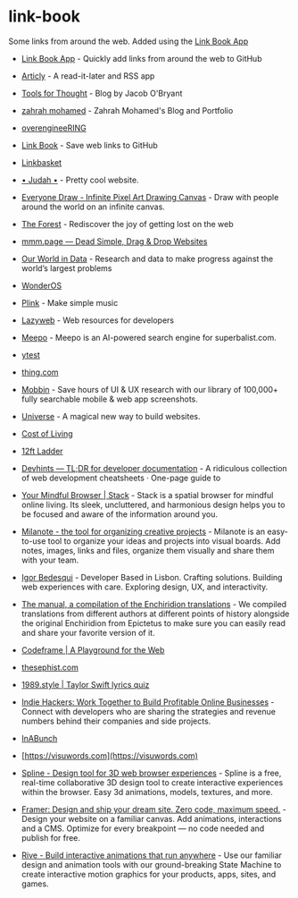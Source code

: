 # link-book

Some links from around the web. Added using the [Link Book App](https://link-book.vercel.app)

- [Link Book App](https://link-book.vercel.app/) - Quickly add links from around the web to GitHub
- [Articly](https://articly.vercel.app/inbox/link) - A read-it-later and RSS app

- [Tools for Thought](https://tfos.co/) - Blog by Jacob O'Bryant
- [zahrah mohamed](https://zahrahmohamed.netlify.app) - Zahrah Mohamed's Blog and Portfolio
- [overengineeRING](https://overengineering.kognise.dev/)
- [Link Book](http://localhost:3000/) - Save web links to GitHub

- [Linkbasket](https://linkbasket.xyz/)
- [• Judah •](https://joodaloop.com/) - Pretty cool website.
- [Everyone Draw - Infinite Pixel Art Drawing Canvas](https://everyonedraw.com/) - Draw with people around the world on an infinite canvas.
- [The Forest](https://theforest.link/) - Rediscover the joy of getting lost on the web
- [mmm.page — Dead Simple, Drag & Drop Websites](https://mmm.page/)
- [Our World in Data](https://ourworldindata.org/) - Research and data to make progress against the world’s largest problems
- [WonderOS](https://wonderos.org/)
- [Plink](https://test.plink.in/) - Make simple music 

- [Lazyweb](https://app.lazyweb.rocks/) - Web resources for developers 
- [Meepo](https://meepo.shop/) - Meepo is an AI-powered search engine for superbalist.com.
- [ytest](hrhth)
- [thing.com](thing.com)
- [Mobbin](https://mobbin.com) - Save hours of UI & UX research with our library of 100,000+ fully searchable mobile & web app screenshots.
- [Universe](https://onuniverse.com) - A magical new way to build websites. 
- [Cost of Living](https://www.numbeo.com/cost-of-living/)
- [12ft Ladder](https://12ft.io/)
- [Devhints — TL;DR for developer documentation](https://devhints.io) - A ridiculous collection of web development cheatsheets · One-page guide to 
- [Your Mindful Browser | Stack](https://stackbrowser.com/) - Stack is a spatial browser for mindful online living. Its sleek, uncluttered, and harmonious design helps you to be focused and aware of the information around you.
- [Milanote - the tool for organizing creative projects](https://milanote.com/) - Milanote is an easy-to-use tool to organize your ideas and projects into visual boards. Add notes, images, links and files, organize them visually and share them with your team.
- [Igor Bedesqui](https://www.igorbedesqui.com/) - Developer Based in Lisbon. Crafting solutions. Building web experiences with care. Exploring design, UX, and interactivity.
- [The manual, a compilation of the Enchiridion translations](https://psykip.vercel.app/) - We compiled translations from different authors at different points of history alongside the original Enchiridion from Epictetus to make sure you can easily read and share your favorite version of it.
- [Codeframe | A Playground for the Web](https://codeframe.co/)
- [thesephist.com](https://thesephist.com/)
- [1989.style | Taylor Swift lyrics quiz](https://1989.style/)
- [Indie Hackers: Work Together to Build Profitable Online Businesses](https://www.indiehackers.com/) - Connect with developers who are sharing the strategies and revenue numbers behind their companies and side projects.
- [InABunch](https://inabunch.link/)
- [https://visuwords.com](https://visuwords.com)
- [Spline - Design tool for 3D web browser experiences](https://spline.design/) - Spline is a free, real-time collaborative 3D design tool to create interactive experiences within the browser. Easy 3d  animations, models, textures, and more.
- [Framer: Design and ship your dream site. Zero code, maximum speed.](https://www.framer.com/) - Design your website on a familiar canvas. Add animations, interactions and a CMS. Optimize for every breakpoint — no code needed and publish for free.
- [Rive - Build interactive animations that run anywhere](https://rive.app/) - Use our familiar design and animation tools with our ground-breaking State Machine to create interactive motion graphics for your products, apps, sites, and games.